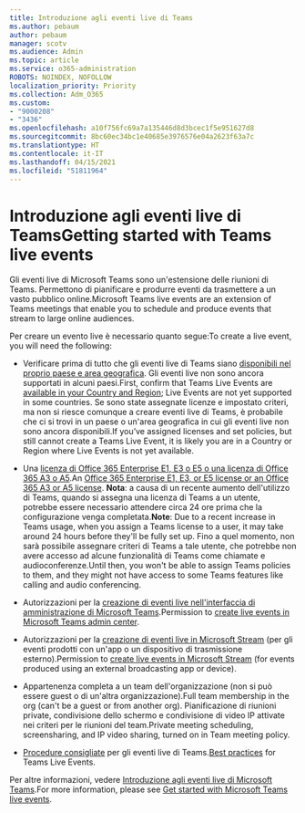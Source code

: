 ```yaml
---
title: Introduzione agli eventi live di Teams
ms.author: pebaum
author: pebaum
manager: scotv
ms.audience: Admin
ms.topic: article
ms.service: o365-administration
ROBOTS: NOINDEX, NOFOLLOW
localization_priority: Priority
ms.collection: Adm_O365
ms.custom:
- "9000208"
- "3436"
ms.openlocfilehash: a10f756fc69a7a135446d8d3bcec1f5e951627d8
ms.sourcegitcommit: 8bc60ec34bc1e40685e3976576e04a2623f63a7c
ms.translationtype: HT
ms.contentlocale: it-IT
ms.lasthandoff: 04/15/2021
ms.locfileid: "51811964"
---
```

# <a name="getting-started-with-teams-live-events"></a><span data-ttu-id="2823a-102">Introduzione agli eventi live di Teams</span><span class="sxs-lookup"><span data-stu-id="2823a-102">Getting started with Teams live events</span></span>

<span data-ttu-id="2823a-103">Gli eventi live di Microsoft Teams sono un'estensione delle riunioni di Teams. Permettono di pianificare e produrre eventi da trasmettere a un vasto pubblico online.</span><span class="sxs-lookup"><span data-stu-id="2823a-103">Microsoft Teams live events are an extension of Teams meetings that enable you to schedule and produce events that stream to large online audiences.</span></span>

<span data-ttu-id="2823a-104">Per creare un evento live è necessario quanto segue:</span><span class="sxs-lookup"><span data-stu-id="2823a-104">To create a live event, you will need the following:</span></span>

- <span data-ttu-id="2823a-105">Verificare prima di tutto che gli eventi live di Teams siano [disponibili nel proprio paese e area geografica](https://docs.microsoft.com/microsoftteams/teams-live-events/plan-for-teams-live-events#regional-availability). Gli eventi live non sono ancora supportati in alcuni paesi.</span><span class="sxs-lookup"><span data-stu-id="2823a-105">First, confirm that Teams Live Events are [available in your Country and Region](https://docs.microsoft.com/microsoftteams/teams-live-events/plan-for-teams-live-events#regional-availability); Live Events are not yet supported in some countries.</span></span>  <span data-ttu-id="2823a-106">Se sono state assegnate licenze e impostato criteri, ma non si riesce comunque a creare eventi live di Teams, è probabile che ci si trovi in un paese o un'area geografica in cui gli eventi live non sono ancora disponibili.</span><span class="sxs-lookup"><span data-stu-id="2823a-106">If you’ve assigned licenses and set policies, but still cannot create a Teams Live Event, it is likely you are in a Country or Region where Live Events is not yet available.</span></span>

- <span data-ttu-id="2823a-107">Una [licenza di Office 365 Enterprise E1, E3 o E5 o una licenza di Office 365 A3 o A5](https://docs.microsoft.com/microsoftteams/teams-live-events/set-up-for-teams-live-events#step-2-get-and-assign-licenses).</span><span class="sxs-lookup"><span data-stu-id="2823a-107">An [Office 365 Enterprise E1, E3, or E5 license or an Office 365 A3 or A5 license](https://docs.microsoft.com/microsoftteams/teams-live-events/set-up-for-teams-live-events#step-2-get-and-assign-licenses).</span></span> <span data-ttu-id="2823a-108">**Nota**: a causa di un recente aumento dell'utilizzo di Teams, quando si assegna una licenza di Teams a un utente, potrebbe essere necessario attendere circa 24 ore prima che la configurazione venga completata.</span><span class="sxs-lookup"><span data-stu-id="2823a-108">**Note**: Due to a recent increase in Teams usage, when you assign a Teams license to a user, it may take around 24 hours before they'll be fully set up.</span></span> <span data-ttu-id="2823a-109">Fino a quel momento, non sarà possibile assegnare criteri di Teams a tale utente, che potrebbe non avere accesso ad alcune funzionalità di Teams come chiamate e audioconferenze.</span><span class="sxs-lookup"><span data-stu-id="2823a-109">Until then, you won't be able to assign Teams policies to them, and they might not have access to some Teams features like calling and audio conferencing.</span></span>

- <span data-ttu-id="2823a-110">Autorizzazioni per la [creazione di eventi live nell'interfaccia di amministrazione di Microsoft Teams](https://docs.microsoft.com/microsoftteams/teams-live-events/set-up-for-teams-live-events#create-or-edit-a-live-events-policy).</span><span class="sxs-lookup"><span data-stu-id="2823a-110">Permission to [create live events in Microsoft Teams admin center](https://docs.microsoft.com/microsoftteams/teams-live-events/set-up-for-teams-live-events#create-or-edit-a-live-events-policy).</span></span>

- <span data-ttu-id="2823a-111">Autorizzazioni per la [creazione di eventi live in Microsoft Stream](https://docs.microsoft.com/microsoftteams/teams-live-events/what-are-teams-live-events) (per gli eventi prodotti con un'app o un dispositivo di trasmissione esterno).</span><span class="sxs-lookup"><span data-stu-id="2823a-111">Permission to [create live events in Microsoft Stream](https://docs.microsoft.com/microsoftteams/teams-live-events/what-are-teams-live-events) (for events produced using an external broadcasting app or device).</span></span>

- <span data-ttu-id="2823a-112">Appartenenza completa a un team dell'organizzazione (non si può essere guest o di un'altra organizzazione).</span><span class="sxs-lookup"><span data-stu-id="2823a-112">Full team membership in the org (can't be a guest or from another org).</span></span>
<span data-ttu-id="2823a-113">Pianificazione di riunioni private, condivisione dello schermo e condivisione di video IP attivate nei criteri per le riunioni del team.</span><span class="sxs-lookup"><span data-stu-id="2823a-113">Private meeting scheduling, screensharing, and IP video sharing, turned on in Team meeting policy.</span></span>

- <span data-ttu-id="2823a-114">[Procedure consigliate](https://support.office.com/article/Best-practices-for-producing-a-Teams-live-event-e500370e-4dd1-4187-8b48-af10ef02cf42) per gli eventi live di Teams.</span><span class="sxs-lookup"><span data-stu-id="2823a-114">[Best practices](https://support.office.com/article/Best-practices-for-producing-a-Teams-live-event-e500370e-4dd1-4187-8b48-af10ef02cf42) for Teams Live Events.</span></span>

<span data-ttu-id="2823a-115">Per altre informazioni, vedere [Introduzione agli eventi live di Microsoft Teams](https://support.office.com/article/get-started-with-microsoft-teams-live-events-d077fec2-a058-483e-9ab5-1494afda578a).</span><span class="sxs-lookup"><span data-stu-id="2823a-115">For more information, please see [Get started with Microsoft Teams live events](https://support.office.com/article/get-started-with-microsoft-teams-live-events-d077fec2-a058-483e-9ab5-1494afda578a).</span></span>